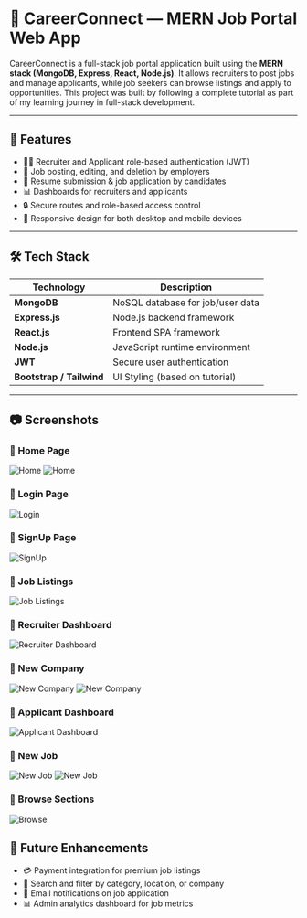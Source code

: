 # 💼 CareerConnect — MERN Job Portal Web App

CareerConnect is a full-stack job portal application built using the **MERN stack (MongoDB, Express, React, Node.js)**. It allows recruiters to post jobs and manage applicants, while job seekers can browse listings and apply to opportunities. This project was built by following a complete tutorial as part of my learning journey in full-stack development.

---

## 🚀 Features

- 👨‍💼 Recruiter and Applicant role-based authentication (JWT)
- 📝 Job posting, editing, and deletion by employers
- 📄 Resume submission & job application by candidates
- 📊 Dashboards for recruiters and applicants
- 🔒 Secure routes and role-based access control
- 📱 Responsive design for both desktop and mobile devices

---

## 🛠️ Tech Stack

| Technology | Description                         |
|------------|-------------------------------------|
| **MongoDB** | NoSQL database for job/user data   |
| **Express.js** | Node.js backend framework       |
| **React.js** | Frontend SPA framework            |
| **Node.js** | JavaScript runtime environment     |
| **JWT** | Secure user authentication             |
| **Bootstrap / Tailwind** | UI Styling (based on tutorial) |

---

## 📷 Screenshots


### 🔹 Home Page
![Home](./screenshots/Home.png)
![Home](./screenshots/Home2.png)

### 🔹 Login Page
![Login](./screenshots/Login.png)

### 🔹 SignUp Page
![SignUp](./screenshots/SignUp.png)

### 🔹 Job Listings
![Job Listings](./screenshots/Job.png)

### 🔹 Recruiter Dashboard
![Recruiter Dashboard](./screenshots/Company.png)

### 🔹 New Company
![New Company](./screenshots/Company2.png)
![New Company](./screenshots/Company3.png)

### 🔹 Applicant Dashboard

![Applicant Dashboard](./screenshots/applicant2.png)

### 🔹 New Job
![New Job](./screenshots/Job2.png)
![New Job](./screenshots/Job3.png)

### 🔹 Browse Sections
![Browse](./screenshots/Browse.png)


## 📌 Future Enhancements

- 💳 Payment integration for premium job listings
- 🔎 Search and filter by category, location, or company
- 📩 Email notifications on job application
- 📊 Admin analytics dashboard for job metrics




